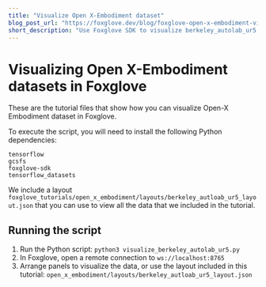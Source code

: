 ```yaml
---
title: "Visualize Open X-Embodiment dataset"
blog_post_url: "https://foxglove.dev/blog/foxglove-open-x-embodiment-visualization"
short_description: "Use Foxglove SDK to visualize berkeley_autolab_ur5 dataset"
---
```

# Visualizing Open X-Embodiment datasets in Foxglove

These are the tutorial files that show how you can visualize Open-X Embodiment dataset in Foxglove.

To execute the script, you will need to install the following Python dependencies:

```
tensorflow
gcsfs
foxglove-sdk
tensorflow_datasets
```

We include a layout `foxglove_tutorials/open_x_embodiment/layouts/berkeley_autloab_ur5_layout.json` that you can use to view all the data that we included in the tutorial.

## Running the script

1. Run the Python script: `python3 visualize_berkeley_autolab_ur5.py`
2. In Foxglove, open a remote connection to `ws://localhost:8765`
3. Arrange panels to visualize the data, or use the layout included in this tutorial: `open_x_embodiment/layouts/berkeley_autloab_ur5_layout.json`
